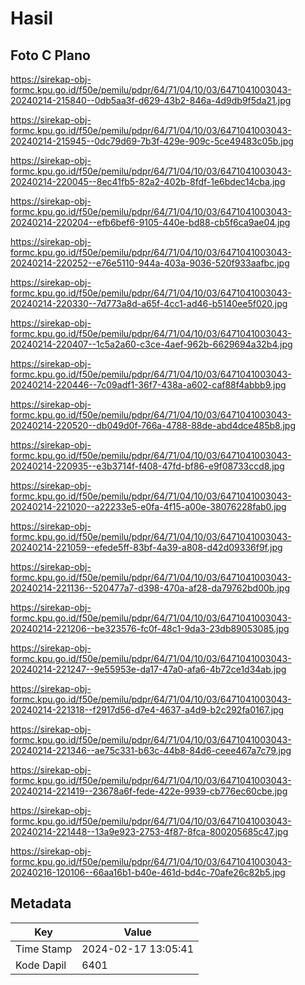 # Hasil

## Foto C Plano

https://sirekap-obj-formc.kpu.go.id/f50e/pemilu/pdpr/64/71/04/10/03/6471041003043-20240214-215840--0db5aa3f-d629-43b2-846a-4d9db9f5da21.jpg

https://sirekap-obj-formc.kpu.go.id/f50e/pemilu/pdpr/64/71/04/10/03/6471041003043-20240214-215945--0dc79d69-7b3f-429e-909c-5ce49483c05b.jpg

https://sirekap-obj-formc.kpu.go.id/f50e/pemilu/pdpr/64/71/04/10/03/6471041003043-20240214-220045--8ec41fb5-82a2-402b-8fdf-1e6bdec14cba.jpg

https://sirekap-obj-formc.kpu.go.id/f50e/pemilu/pdpr/64/71/04/10/03/6471041003043-20240214-220204--efb6bef6-9105-440e-bd88-cb5f6ca9ae04.jpg

https://sirekap-obj-formc.kpu.go.id/f50e/pemilu/pdpr/64/71/04/10/03/6471041003043-20240214-220252--e76e5110-944a-403a-9036-520f933aafbc.jpg

https://sirekap-obj-formc.kpu.go.id/f50e/pemilu/pdpr/64/71/04/10/03/6471041003043-20240214-220330--7d773a8d-a65f-4cc1-ad46-b5140ee5f020.jpg

https://sirekap-obj-formc.kpu.go.id/f50e/pemilu/pdpr/64/71/04/10/03/6471041003043-20240214-220407--1c5a2a60-c3ce-4aef-962b-6629694a32b4.jpg

https://sirekap-obj-formc.kpu.go.id/f50e/pemilu/pdpr/64/71/04/10/03/6471041003043-20240214-220446--7c09adf1-36f7-438a-a602-caf88f4abbb9.jpg

https://sirekap-obj-formc.kpu.go.id/f50e/pemilu/pdpr/64/71/04/10/03/6471041003043-20240214-220520--db049d0f-766a-4788-88de-abd4dce485b8.jpg

https://sirekap-obj-formc.kpu.go.id/f50e/pemilu/pdpr/64/71/04/10/03/6471041003043-20240214-220935--e3b3714f-f408-47fd-bf86-e9f08733ccd8.jpg

https://sirekap-obj-formc.kpu.go.id/f50e/pemilu/pdpr/64/71/04/10/03/6471041003043-20240214-221020--a22233e5-e0fa-4f15-a00e-38076228fab0.jpg

https://sirekap-obj-formc.kpu.go.id/f50e/pemilu/pdpr/64/71/04/10/03/6471041003043-20240214-221059--efede5ff-83bf-4a39-a808-d42d09336f9f.jpg

https://sirekap-obj-formc.kpu.go.id/f50e/pemilu/pdpr/64/71/04/10/03/6471041003043-20240214-221136--520477a7-d398-470a-af28-da79762bd00b.jpg

https://sirekap-obj-formc.kpu.go.id/f50e/pemilu/pdpr/64/71/04/10/03/6471041003043-20240214-221206--be323576-fc0f-48c1-9da3-23db89053085.jpg

https://sirekap-obj-formc.kpu.go.id/f50e/pemilu/pdpr/64/71/04/10/03/6471041003043-20240214-221247--9e55953e-da17-47a0-afa6-4b72ce1d34ab.jpg

https://sirekap-obj-formc.kpu.go.id/f50e/pemilu/pdpr/64/71/04/10/03/6471041003043-20240214-221318--f2917d56-d7e4-4637-a4d9-b2c292fa0167.jpg

https://sirekap-obj-formc.kpu.go.id/f50e/pemilu/pdpr/64/71/04/10/03/6471041003043-20240214-221346--ae75c331-b63c-44b8-84d6-ceee467a7c79.jpg

https://sirekap-obj-formc.kpu.go.id/f50e/pemilu/pdpr/64/71/04/10/03/6471041003043-20240214-221419--23678a6f-fede-422e-9939-cb776ec60cbe.jpg

https://sirekap-obj-formc.kpu.go.id/f50e/pemilu/pdpr/64/71/04/10/03/6471041003043-20240214-221448--13a9e923-2753-4f87-8fca-800205685c47.jpg

https://sirekap-obj-formc.kpu.go.id/f50e/pemilu/pdpr/64/71/04/10/03/6471041003043-20240216-120106--66aa16b1-b40e-461d-bd4c-70afe26c82b5.jpg


## Metadata

| Key        | Value               |
| ---------- | ------------------- |
| Time Stamp | 2024-02-17 13:05:41 |
| Kode Dapil | 6401                |



